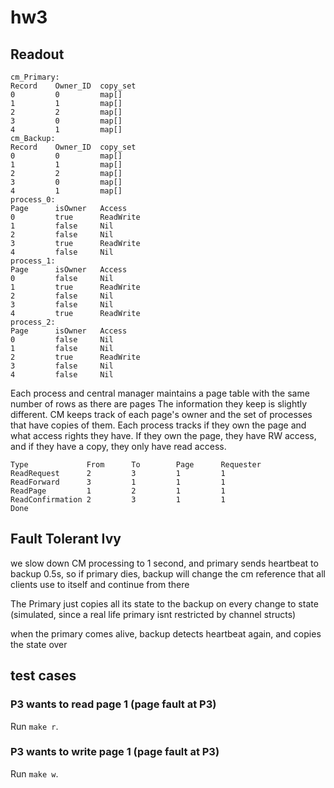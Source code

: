 # hw3
## Readout
```
cm_Primary:
Record    Owner_ID  copy_set
0         0         map[]
1         1         map[]
2         2         map[]
3         0         map[]
4         1         map[]
cm_Backup:
Record    Owner_ID  copy_set
0         0         map[]
1         1         map[]
2         2         map[]
3         0         map[]
4         1         map[]
process_0:
Page      isOwner   Access
0         true      ReadWrite
1         false     Nil
2         false     Nil
3         true      ReadWrite
4         false     Nil
process_1:
Page      isOwner   Access
0         false     Nil
1         true      ReadWrite
2         false     Nil
3         false     Nil
4         true      ReadWrite
process_2:
Page      isOwner   Access
0         false     Nil
1         false     Nil
2         true      ReadWrite
3         false     Nil
4         false     Nil
```
Each process and central manager maintains a page table with the same number of rows as there are pages The information they keep is slightly different. CM keeps track of each page's owner and the set of processes that have copies of them. Each process tracks if they own the page and what access rights they have. If they own the page, they have RW access, and if they have a copy, they only have read access.

```
Type             From      To        Page      Requester
ReadRequest      2         3         1         1
ReadForward      3         1         1         1
ReadPage         1         2         1         1
ReadConfirmation 2         3         1         1
Done
```

## Fault Tolerant Ivy
we slow down CM processing to 1 second, and primary sends heartbeat to backup  0.5s, so if primary dies, backup will change the cm reference that all clients use to itself and continue from there

The Primary just copies all its state to the backup on every change to state
(simulated, since a real life primary isnt restricted by channel structs)

when the primary comes alive, backup detects heartbeat again, and copies the state over

## test cases

### P3 wants to read page 1 (page fault at P3)
Run `make r`.

### P3 wants to write page 1 (page fault at P3)
Run `make w`.

